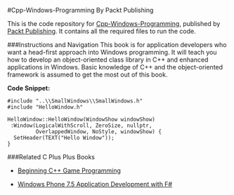 #Cpp-Windows-Programming
By Packt Publishing

This is the code repository for [Cpp-Windows-Programming](https://www.packtpub.com/application-development/c-windows-programming), published by [Packt Publishing](https://www.packtpub.com/). It contains all the required files to run the code.

###Instructions and Navigation
This book is for application developers who want a head-first approach into Windows programming. It will teach you how to develop an object-oriented class library in C++ and enhanced applications in Windows. Basic knowledge of C++ and the object-oriented framework is assumed to get the most out of this book.

**Code Snippet:**

```
#include "..\\SmallWindows\\SmallWindows.h"
#include "HelloWindow.h"

HelloWindow::HelloWindow(WindowShow windowShow)
 :Window(LogicalWithScroll, ZeroSize, nullptr,
         OverlappedWindow, NoStyle, windowShow) {
  SetHeader(TEXT("Hello Window"));
}

```

###Related C Plus Plus Books

* [Beginning C++ Game Programming](https://www.packtpub.com/game-development/beginning-c-game-programming?utm_source=GitHub&utm_medium=Repo&utm_campaign=9781786466198)

* [Windows Phone 7.5 Application Development with F#](https://www.packtpub.com/application-development/windows-phone-75-application-development-f?utm_source=GitHub&utm_medium=Repo&utm_campaign=9781849687843)
